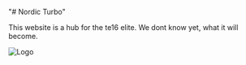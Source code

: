 "# Nordic Turbo" 

This website is a hub for the te16 elite.
We dont know yet, what it will become.

![Logo](http://i.imgur.com/vZzVhSb.png)
	



